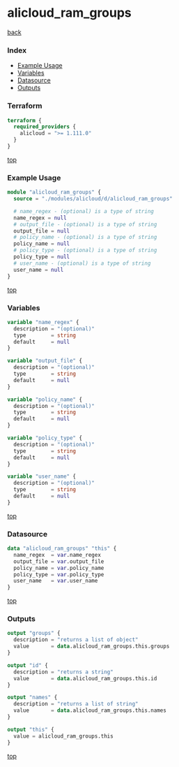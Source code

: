 # alicloud_ram_groups

[back](../alicloud.md)

### Index

- [Example Usage](#example-usage)
- [Variables](#variables)
- [Datasource](#datasource)
- [Outputs](#outputs)

### Terraform

```terraform
terraform {
  required_providers {
    alicloud = ">= 1.111.0"
  }
}
```

[top](#index)

### Example Usage

```terraform
module "alicloud_ram_groups" {
  source = "./modules/alicloud/d/alicloud_ram_groups"

  # name_regex - (optional) is a type of string
  name_regex = null
  # output_file - (optional) is a type of string
  output_file = null
  # policy_name - (optional) is a type of string
  policy_name = null
  # policy_type - (optional) is a type of string
  policy_type = null
  # user_name - (optional) is a type of string
  user_name = null
}
```

[top](#index)

### Variables

```terraform
variable "name_regex" {
  description = "(optional)"
  type        = string
  default     = null
}

variable "output_file" {
  description = "(optional)"
  type        = string
  default     = null
}

variable "policy_name" {
  description = "(optional)"
  type        = string
  default     = null
}

variable "policy_type" {
  description = "(optional)"
  type        = string
  default     = null
}

variable "user_name" {
  description = "(optional)"
  type        = string
  default     = null
}
```

[top](#index)

### Datasource

```terraform
data "alicloud_ram_groups" "this" {
  name_regex  = var.name_regex
  output_file = var.output_file
  policy_name = var.policy_name
  policy_type = var.policy_type
  user_name   = var.user_name
}
```

[top](#index)

### Outputs

```terraform
output "groups" {
  description = "returns a list of object"
  value       = data.alicloud_ram_groups.this.groups
}

output "id" {
  description = "returns a string"
  value       = data.alicloud_ram_groups.this.id
}

output "names" {
  description = "returns a list of string"
  value       = data.alicloud_ram_groups.this.names
}

output "this" {
  value = alicloud_ram_groups.this
}
```

[top](#index)